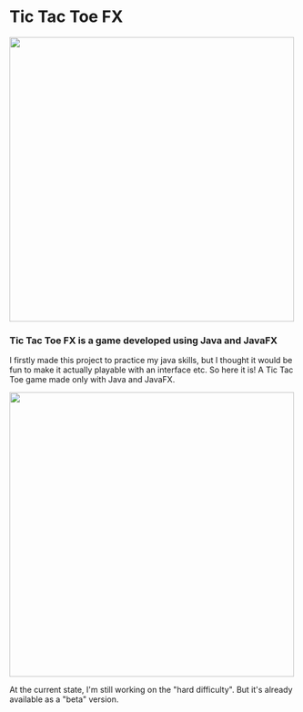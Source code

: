 ﻿# Tic Tac Toe FX

<img src="https://github.com/EricNaibert/Tic-Tac-Toe-JavaFX/assets/107978547/95771d2b-8779-4ab3-9557-b17e1f4a3e54" width="500">

### Tic Tac Toe FX is a game developed using Java and JavaFX
I firstly made this project to practice my java skills, but I thought it would be fun to make it actually playable with an interface etc.
So here it is! A Tic Tac Toe game made only with Java and JavaFX.

<img src="https://github.com/EricNaibert/Tic-Tac-Toe-JavaFX/assets/107978547/7d94043c-8ed2-4c66-925d-846d63b8188d" width="500">

At the current state, I'm still working on the "hard difficulty". But it's already available as a "beta" version.
 

